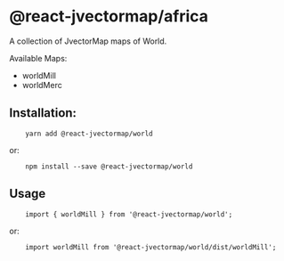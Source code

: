 # @react-jvectormap/africa

A collection of JvectorMap maps of World.

Available Maps:

- worldMill
- worldMerc

## Installation:

```
    yarn add @react-jvectormap/world
```

or:

```
    npm install --save @react-jvectormap/world
```

## Usage

```
    import { worldMill } from '@react-jvectormap/world';
```

or:

```
    import worldMill from '@react-jvectormap/world/dist/worldMill';
```
